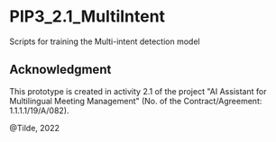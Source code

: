 # PIP3_2.1_MultiIntent
Scripts for training the Multi-intent detection model

## Acknowledgment
This prototype is created in activity 2.1 of the project "AI Assistant for Multilingual Meeting Management" (No. of the Contract/Agreement: 1.1.1.1/19/A/082).

@Tilde, 2022